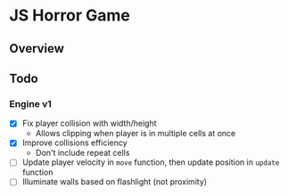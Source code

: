 # JS Horror Game

## Overview

## Todo

### Engine v1

- [x] Fix player collision with width/height
  - Allows clipping when player is in multiple cells at once
- [x] Improve collisions efficiency
  - Don't include repeat cells
- [ ] Update player velocity in `move` function, then update position in `update` function
- [ ] Illuminate walls based on flashlight (not proximity)